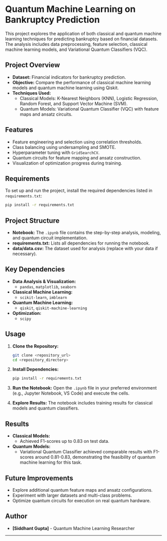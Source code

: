 

# Quantum Machine Learning on Bankruptcy Prediction

This project explores the application of both classical and quantum machine learning techniques for predicting bankruptcy based on financial datasets. The analysis includes data preprocessing, feature selection, classical machine learning models, and Variational Quantum Classifiers (VQC).

## Project Overview

- **Dataset:** Financial indicators for bankruptcy prediction.
- **Objective:** Compare the performance of classical machine learning models and quantum machine learning using Qiskit.
- **Techniques Used:**
  - Classical Models: K-Nearest Neighbors (KNN), Logistic Regression, Random Forest, and Support Vector Machine (SVM).
  - Quantum Models: Variational Quantum Classifier (VQC) with feature maps and ansatz circuits.

## Features

- Feature engineering and selection using correlation thresholds.
- Class balancing using undersampling and SMOTE.
- Hyperparameter tuning with `GridSearchCV`.
- Quantum circuits for feature mapping and ansatz construction.
- Visualization of optimization progress during training.

## Requirements

To set up and run the project, install the required dependencies listed in `requirements.txt`:

```bash
pip install -r requirements.txt
```

## Project Structure

- **Notebook:** The `.ipynb` file contains the step-by-step analysis, modeling, and quantum circuit implementation.
- **requirements.txt:** Lists all dependencies for running the notebook.
- **data/data.csv:** The dataset used for analysis (replace with your data if necessary).

## Key Dependencies

- **Data Analysis & Visualization:**
  - `pandas`, `matplotlib`, `seaborn`
- **Classical Machine Learning:**
  - `scikit-learn`, `imblearn`
- **Quantum Machine Learning:**
  - `qiskit`, `qiskit-machine-learning`
- **Optimization:**
  - `scipy`

## Usage

1. **Clone the Repository:**
   ```bash
   git clone <repository_url>
   cd <repository_directory>
   ```

2. **Install Dependencies:**
   ```bash
   pip install -r requirements.txt
   ```

3. **Run the Notebook:**
   Open the `.ipynb` file in your preferred environment (e.g., Jupyter Notebook, VS Code) and execute the cells.

4. **Explore Results:**
   The notebook includes training results for classical models and quantum classifiers.

## Results

- **Classical Models:**
  - Achieved F1-scores up to 0.83 on test data.
- **Quantum Models:**
  - Variational Quantum Classifier achieved comparable results with F1-scores around 0.81-0.83, demonstrating the feasibility of quantum machine learning for this task.

## Future Improvements

- Explore additional quantum feature maps and ansatz configurations.
- Experiment with larger datasets and multi-class problems.
- Optimize quantum circuits for execution on real quantum hardware.

## Author

- **[Siddhant Gupta]** - Quantum Machine Learning Researcher

---
